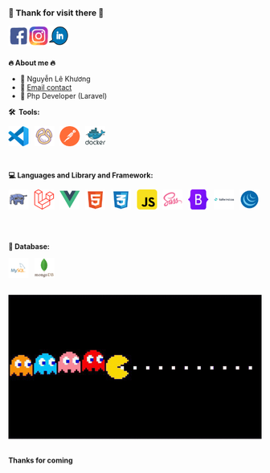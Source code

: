 ### 💛 Thank for visit there 💚

<a href="https://www.facebook.com/profile.php?id=100025818789387">
  <img align="left" alt="Facebook" width="40" height="40" src="./assets/gifs/fb.gif" />
</a>
<a href="https://www.instagram.com/lekhuong1906/">
  <img align="left" alt="instagram" width="40" height="40" src="./assets/gifs/ins.gif" />
</a>
<a href="https://www.linkedin.com/in/khuongng190602/">
  <img align="left" alt="linkedin" width="40" height="40" src="./assets/gifs/link.gif" />
</a>
<br/>
<br/>
<br/>

**🔥 About me 🔥**

- 💬 Nguyễn Lê Khương
- 📮 [Email contact](lekhuong190602@gmail.com)
- 💼 Php Developer (Laravel)

**🛠 &nbsp;Tools:**

<code><img src="./assets/icon/vscode-original.svg" title="vscode" alt="vscode" width="40" height="40"/>&nbsp;</code><!-- VsCode -->
<code><img src="./assets/icon/navicat.svg" title="Navicat" alt="navicat" width="40" height="40"/>&nbsp;</code><!-- Navicat -->
<code><img src="./assets/icon/getpostman-icon.svg" title="Postman"  alt="Postman" width="40" height="40"/>&nbsp;</code><!-- Postman -->
<code><img src="./assets/icon/docker.svg" title="Docker"  alt="docker" width="" height="40"/>&nbsp;</code><!-- Docker -->

<br/>

**:computer:&nbsp;Languages and Library and Framework:**

<div>

<code><img src="./assets/icon/php.svg" title="Php" alt="php" width="40" height="40"/>&nbsp;</code> <!-- Php -->
<code><img src="./assets/icon/laravel.svg" title="Laravel" alt="laravel" width="40" height="40"/>&nbsp;</code> <!-- Laravel -->
<code><img src="./assets/icon/vue.svg" title="Vue3" alt="vue3" width="40" height="40"/>&nbsp;</code> <!-- Vue 3-->
<code><img src="./assets/icon/html.svg" title="HTML5" alt="HTML" width="40" height="40"/>&nbsp;</code><!-- Html -->
<code><img src="./assets/icon/css.svg"  title="CSS3" alt="CSS" width="40" height="40"/>&nbsp;</code> <!-- Css -->
<code><img src="./assets/icon/js.svg" title="JavaScript" alt="javaScript" width="40" height="40"/>&nbsp;</code> <!-- Js -->
<code><img src="./assets/icon/sass.svg"  title="SASS" alt="SASS" width="40" height="40"/>&nbsp;</code><!-- Sass -->
<code><img src="./assets/icon/bootstrap.svg" title="Bootstrap" alt="bootstrap" width="40" height="40"/>&nbsp;</code> <!-- Bootstrap -->
<code><img src="./assets/icon/tailwindcss.svg" title="TailwindCss" alt="tailwindcss" width="40" height="40"/>&nbsp;</code> <!-- Tailwind -->
<code><img src="./assets/icon/jquery.svg" title="Jquery" alt="jquery" width="40" height="40"/>&nbsp;</code> <!-- Jquery-->

</div>
<br/>

**:office:&nbsp;Database:**

<div>

<code><img src="./assets/icon/mysql.svg" title="MySQL"  alt="MySql" width="40" height="40"/>&nbsp;</code> <!-- MySql-->
<code><img src="./assets/icon/mongodb-original-wordmark.svg" title="MongoDb" alt="mongodb" width="40" height="40"/>&nbsp;</code> <!-- MongoDb-->

<!-- <code><img src="./assets/icon/redis-original-wordmark.svg" title="redis" alt="redis" width="40" height="40"/>&nbsp;</code> Redis -->

</div>
<br/>

<div align="center">
  <div>
    <img src="./assets/gifs/pacman.gif">
  </div>
</div>
<br/>

**Thanks for coming**

<!-- <p align="center"><img src="https://komarev.com/ghpvc/?username=mainhatnam&style=flat-square&color=blueviolet" alt="profile view"></p> -->
